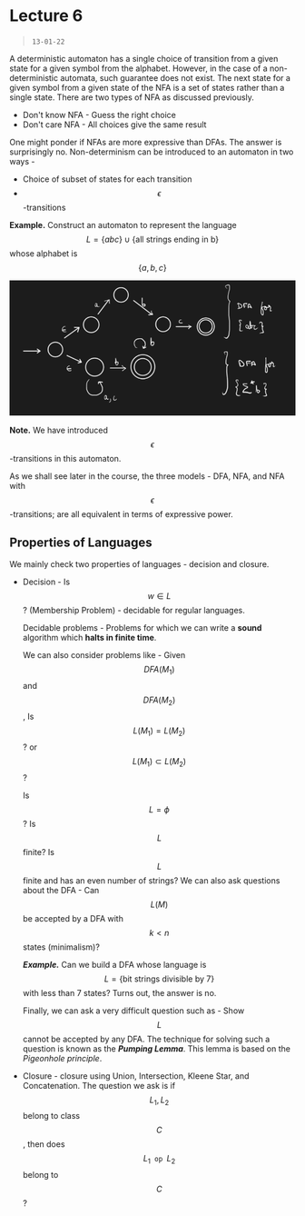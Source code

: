 # Lecture 6 

> `13-01-22`

A deterministic automaton has a single choice of transition from a given state for a given symbol from the alphabet. However, in the case of a non-deterministic automata, such guarantee does not exist. The next state for a given symbol from a given state of the NFA is a set of states rather than a single state. There are two types of NFA as discussed previously.

- Don't know NFA - Guess the right choice
- Don't care NFA - All choices give the same result

One might ponder if NFAs are more expressive than DFAs. The answer is surprisingly no. Non-determinism can be introduced to an automaton in two ways -

- Choice of subset of states for each transition
- $$\epsilon$$-transitions

**Example.** Construct an automaton to represent the language $$L = \{abc\} \cup \{\text{all strings ending in b}\}$$ whose alphabet is $$\{a,b,c\}$$

![image-20220113085632353](assets/image-20220113085632353.png)

**Note.** We have introduced $$\epsilon$$-transitions in this automaton.

As we shall see later in the course, the three models - DFA, NFA, and NFA with $$\epsilon$$-transitions; are all equivalent in terms of expressive power.

## Properties of Languages

We mainly check two properties of languages - decision and closure.

- Decision - Is $$w \in L$$? (Membership Problem) - decidable for regular languages.

  Decidable problems - Problems for which we can write a **sound** algorithm which **halts in finite time**.

  We can also consider problems like - Given $$DFA(M_1)$$ and $$DFA(M_2)$$, Is $$L(M_1) = L(M_2)$$? or $$L(M_1) \subset L(M_2)$$?

  Is $$L = \phi$$? Is $$L$$ finite? Is $$L$$ finite and has an even number of strings? We can also ask questions about the DFA - Can $$L(M)$$ be accepted by a DFA with $$k < n$$ states (minimalism)?

  ***Example.*** Can we build a DFA whose language is $$L = \{\text{bit strings divisible by } 7\}$$ with less than 7 states? Turns out, the answer is no.

  Finally, we can ask a very difficult question such as - Show $$L$$ cannot be accepted by any DFA. The technique for solving such a question is known as the ***Pumping Lemma***. This lemma is based on the *Pigeonhole principle*.

- Closure - closure using Union, Intersection, Kleene Star, and Concatenation. The question we ask is if $$L_1, L_2$$ belong to class $$C$$, then does $$L_1 \texttt { op } L_2$$ belong to $$C$$?

